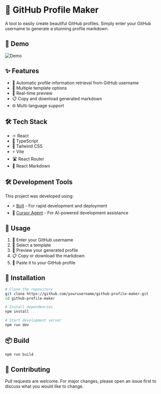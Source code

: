 # 🎨 GitHub Profile Maker

A tool to easily create beautiful GitHub profiles. Simply enter your GitHub username to generate a stunning profile markdown.

## 🎥 Demo

![Demo](demo.gif)

## ✨ Features

- 🔄 Automatic profile information retrieval from GitHub username
- 🎯 Multiple template options
- 👀 Real-time preview
- 📋 Copy and download generated markdown
- 🌐 Multi-language support

## 🛠️ Tech Stack

- ⚛️ React
- 📘 TypeScript
- 🎨 Tailwind CSS
- ⚡ Vite
- 🛣️ React Router
- 📝 React Markdown

## 🛠️ Development Tools

This project was developed using:

- ⚡ [Bolt](https://bolt.new) - For rapid development and deployment
- 🤖 [Cursor Agent](https://cursor.sh) - For AI-powered development assistance

## 📖 Usage

1. 🔑 Enter your GitHub username
2. 🎯 Select a template
3. 👀 Preview your generated profile
4. 📋 Copy or download the markdown
5. 📝 Paste it to your GitHub profile

## 🚀 Installation

```bash
# Clone the repository
git clone https://github.com/yourusername/github-profile-maker.git
cd github-profile-maker

# Install dependencies
npm install

# Start development server
npm run dev
```

## 📦 Build

```bash
npm run build
```

## 🤝 Contributing

Pull requests are welcome. For major changes, please open an issue first to discuss what you would like to change.
